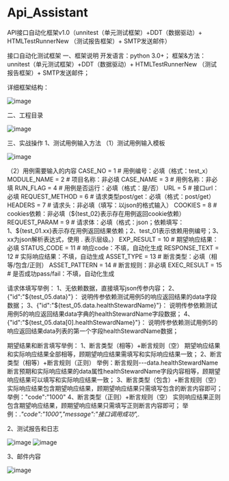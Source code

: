 # Api_Assistant
API接口自动化框架v1.0（unnitest（单元测试框架）+DDT（数据驱动）+ HTMLTestRunnerNew （测试报告框架）+ SMTP发送邮件）

接口自动化测试框架
一、框架说明
开发语言：python 3.0+；
框架&方法：unnitest（单元测试框架）+DDT（数据驱动）+ HTMLTestRunnerNew
（测试报告框架）+ SMTP发送邮件；

详细框架结构：

![image](https://user-images.githubusercontent.com/58303130/141046912-344e848f-f94b-4b04-a414-d49b6f8f9b19.png)


二、工程目录

![image](https://user-images.githubusercontent.com/58303130/141046978-b5bcc2e6-47b4-4870-b605-97b8cadd2504.png)

三、实战操作
1、测试用例输入方法
（1）测试用例输入模板

![image](https://user-images.githubusercontent.com/58303130/141047004-4ff0fec0-b146-4957-ab80-33938da76fd4.png)


（2）用例需要输入的内容
CASE_NO = 1            # 用例编号：必填（格式：test_x）
MODULE_NAME = 2        # 项目名称：非必填
CASE_NAME = 3          # 用例名称：非必填
RUN_FLAG = 4           # 用例是否运行：必填（格式：是/否）
URL = 5                # 接口url：必填
REQUEST_METHOD = 6     # 请求类型post/get：必填（格式：post/get）
HEADERS = 7            # 请求头：非必填（填写：以json的格式输入）
COOKIES = 8            # cookies依赖：非必填（${test_02}表示存在用例返回cookie依赖）
REQUEST_PARAM = 9      # 请求体：必填（格式：json；依赖填写：1、${test_01.xx}表示存在用例返回结果依赖；2、test_01表示依赖用例编号；3、xx为json解析表达式，使用 . 表示层级。）
EXP_RESULT = 10        # 期望响应结果：必填
STATUS_CODE = 11       # 响应code：不填，自动化生成
RESPONSE_TEXT = 12     # 实际响应结果：不填，自动生成
ASSET_TYPE = 13        # 断言类型：必填（相等/包含/正则）
ASSET_PATTERN = 14     # 断言规则：非必填
EXEC_RESULT = 15       # 是否成功pass/fail：不填，自动化生成

请求体填写举例：
1、无依赖数据，直接填写json传参内容；
2、{"id":"${test_05.data}"}：
说明传参依赖测试用例5的响应返回结果的data字段数据；
3、{"id":"${test_05.data.healthStewardName}"}：
说明传参依赖测试用例5的响应返回结果data字典的healthStewardName字段数据；
4、{"id":"${test_05.data[0].healthStewardName}"}：
说明传参依赖测试用例5的响应返回结果data列表的第一个字段healthStewardName数据；

期望结果和断言填写举例：
1、断言类型（相等）+断言规则（空）
期望响应结果和实际响应结果全部相等，顾期望响应结果需填写和实际响应结果一致；
2、断言类型（相等）+断言规则（正则）
举例：断言规则---data.healthStewardName
断言预期和实际响应结果的data属性healthStewardName字段内容相等，顾期望响应结果可以填写和实际响应结果一致；
3、断言类型（包含）+断言规则（空）
实际响应结果包含期望响应结果，顾期望响应结果只需填写包含的断言内容即可；
举例："code":"1000"
4、断言类型（正则）+断言规则（空）
实则响应结果正则包含期望响应结果，顾期望响应结果只需填写正则断言内容即可；
举例：.*"code":"1000","message":"接口调用成功",.*

2、测试报告和日志

![image](https://user-images.githubusercontent.com/58303130/141047016-9d602480-9f3b-4857-a336-b662be70933d.png)
![image](https://user-images.githubusercontent.com/58303130/141047022-8bb59aba-39c1-4cf0-aba9-635198c70747.png)



3、邮件内容

![image](https://user-images.githubusercontent.com/58303130/141047035-e155214f-79bd-407d-b5f5-9b621a20d52a.png)
